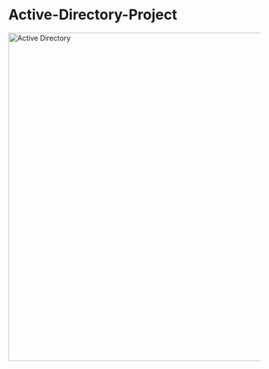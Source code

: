 # Active-Directory-Project



<img width="575" height="655" alt="Active Directory" src="https://github.com/user-attachments/assets/772d2c2e-e764-41c4-ad61-b0426c6cb214" />
